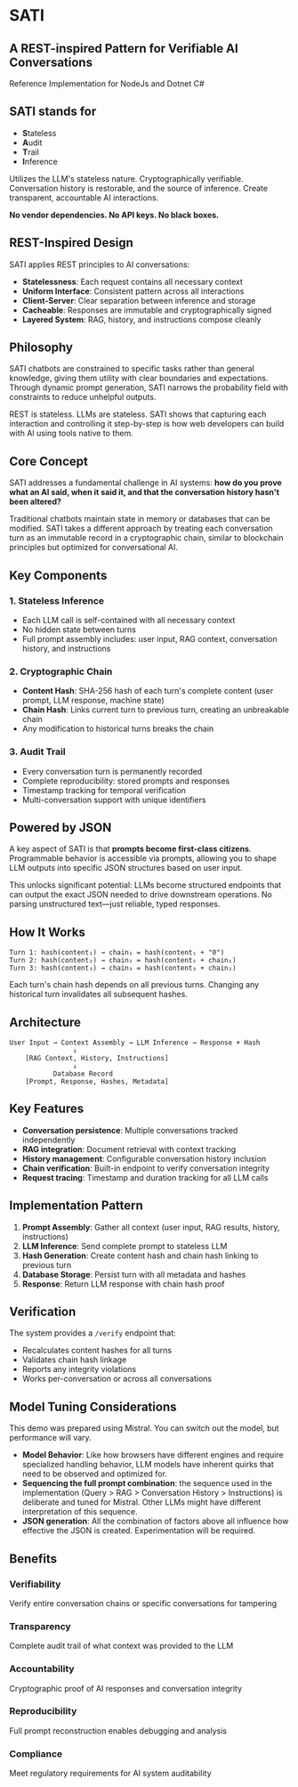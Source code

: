 # SATI 
## A REST-inspired Pattern for Verifiable AI Conversations
Reference Implementation for NodeJs and Dotnet C#

## **SATI** stands for 
- **S**tateless  
- **A**udit    
- **T**rail  
- **I**nference 

Utilizes the LLM's stateless nature. Cryptographically verifiable. Conversation history is restorable, and the source of inference. Create transparent, accountable AI interactions.

**No vendor dependencies. No API keys. No black boxes.**

## REST-Inspired Design
SATI applies REST principles to AI conversations:
- **Statelessness**: Each request contains all necessary context
- **Uniform Interface**: Consistent pattern across all interactions  
- **Client-Server**: Clear separation between inference and storage
- **Cacheable**: Responses are immutable and cryptographically signed
- **Layered System**: RAG, history, and instructions compose cleanly

## Philosophy
SATI chatbots are constrained to specific tasks rather than general knowledge, giving them utility with clear boundaries and expectations. Through dynamic prompt generation, SATI narrows the probability field with constraints to reduce unhelpful outputs.

REST is stateless. LLMs are stateless. SATI shows that capturing each interaction and controlling it step-by-step is how web developers can build with AI using tools native to them.

## Core Concept

SATI addresses a fundamental challenge in AI systems: **how do you prove what an AI said, when it said it, and that the conversation history hasn't been altered?**

Traditional chatbots maintain state in memory or databases that can be modified. SATI takes a different approach by treating each conversation turn as an immutable record in a cryptographic chain, similar to blockchain principles but optimized for conversational AI.

## Key Components

### 1. **Stateless Inference**
- Each LLM call is self-contained with all necessary context
- No hidden state between turns
- Full prompt assembly includes: user input, RAG context, conversation history, and instructions

### 2. **Cryptographic Chain**
- **Content Hash**: SHA-256 hash of each turn's complete content (user prompt, LLM response, machine state)
- **Chain Hash**: Links current turn to previous turn, creating an unbreakable chain
- Any modification to historical turns breaks the chain

### 3. **Audit Trail**
- Every conversation turn is permanently recorded
- Complete reproducibility: stored prompts and responses
- Timestamp tracking for temporal verification
- Multi-conversation support with unique identifiers

## Powered by JSON

A key aspect of SATI is that **prompts become first-class citizens**. Programmable behavior is accessible via prompts, allowing you to shape LLM outputs into specific JSON structures based on user input.

This unlocks significant potential: LLMs become structured endpoints that can output the exact JSON needed to drive downstream operations. No parsing unstructured text—just reliable, typed responses.

## How It Works

```
Turn 1: hash(content₁) → chain₁ = hash(content₁ + "0")
Turn 2: hash(content₂) → chain₂ = hash(content₂ + chain₁)
Turn 3: hash(content₃) → chain₃ = hash(content₃ + chain₂)
```

Each turn's chain hash depends on all previous turns. Changing any historical turn invalidates all subsequent hashes.

## Architecture

```
User Input → Context Assembly → LLM Inference → Response + Hash
                ↓
    [RAG Context, History, Instructions]
                ↓
           Database Record
    [Prompt, Response, Hashes, Metadata]
```


## Key Features

- **Conversation persistence**: Multiple conversations tracked independently
- **RAG integration**: Document retrieval with context tracking
- **History management**: Configurable conversation history inclusion
- **Chain verification**: Built-in endpoint to verify conversation integrity
- **Request tracing**: Timestamp and duration tracking for all LLM calls

## Implementation Pattern

1. **Prompt Assembly**: Gather all context (user input, RAG results, history, instructions)
2. **LLM Inference**: Send complete prompt to stateless LLM
3. **Hash Generation**: Create content hash and chain hash linking to previous turn
4. **Database Storage**: Persist turn with all metadata and hashes
5. **Response**: Return LLM response with chain hash proof

## Verification

The system provides a `/verify` endpoint that:
- Recalculates content hashes for all turns
- Validates chain hash linkage
- Reports any integrity violations
- Works per-conversation or across all conversations

## Model Tuning Considerations
This demo was prepared using Mistral. You can switch out the model, but performance will vary.

- **Model Behavior**: Like how browsers have different engines and require specialized handling behavior, LLM models have inherent quirks that need to be observed and optimized for.
- **Sequencing the full prompt combination**: the sequence used in the implementation (Query > RAG > Conversation History > Instructions) is deliberate and tuned for Mistral. Other LLMs might have different  interpretation of this sequence.
- **JSON generation**: All the combination of factors above all influence how effective the JSON is created. Experimentation will be required.

## Benefits

### **Verifiability**
Verify entire conversation chains or specific conversations for tampering

### **Transparency**
Complete audit trail of what context was provided to the LLM

### **Accountability**
Cryptographic proof of AI responses and conversation integrity

### **Reproducibility**
Full prompt reconstruction enables debugging and analysis

### **Compliance**
Meet regulatory requirements for AI system auditability

